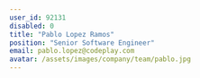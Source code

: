 ```yaml
---
user_id: 92131
disabled: 0
title: "Pablo Lopez Ramos"
position: "Senior Software Engineer"
email: pablo.lopez@codeplay.com
avatar: /assets/images/company/team/pablo.jpg
---
```

